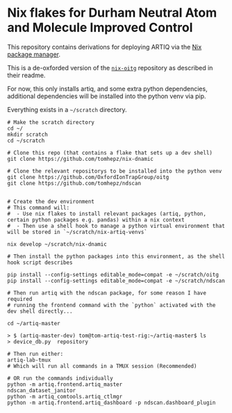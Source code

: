 Nix flakes for Durham Neutral Atom and Molecule Improved Control
==========================================================

This repository contains derivations for deploying ARTIQ via the
[Nix package manager](https://nixos.org/download/).

This is a de-oxforded version of the [`nix-oitg`](https://github.com/OxfordIonTrapGroup/nix-oitg.git) repository as described in their readme.

For now, this only installs artiq, and some extra python dependencies, additional dependencies will be installed into the python venv via pip.

Everything exists in a `~/scratch` directory.

```
# Make the scratch directory
cd ~/
mkdir scratch
cd ~/scratch

# Clone this repo (that contains a flake that sets up a dev shell)
git clone https://github.com/tomhepz/nix-dnamic

# Clone the relevant repositorys to be installed into the python venv
git clone https://github.com/OxfordIonTrapGroup/oitg
git clone https://github.com/tomhepz/ndscan


# Create the dev environment
# This command will:
#  - Use nix flakes to install relevant packages (artiq, python, certain python packages e.g. pandas) within a nix context
#  - Then use a shell hook to manage a python virtual environment that will be stored in `~/scratch/nix-artiq-venvs`

nix develop ~/scratch/nix-dnamic

# Then install the python packages into this environment, as the shell hook script describes

pip install --config-settings editable_mode=compat -e ~/scratch/oitg
pip install --config-settings editable_mode=compat -e ~/scratch/ndscan

# Then run artiq with the ndscan package, for some reason I have required
# running the frontend command with the `python` activated with the dev shell directly...

cd ~/artiq-master

> $ (artiq-master-dev) tom@tom-artiq-test-rig:~/artiq-master$ ls
> device_db.py  repository

# Then run either:
artiq-lab-tmux
# Which will run all commands in a TMUX session (Recommended)

# OR run the commands individually
python -m artiq.frontend.artiq_master
ndscan_dataset_janitor 
python -m artiq_comtools.artiq_ctlmgr
python -m artiq.frontend.artiq_dashboard -p ndscan.dashboard_plugin
```


